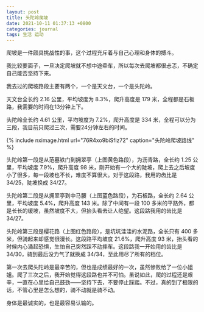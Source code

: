 ```yaml
---
layout: post
title: 头陀岭爬坡
date: 2021-10-11 01:37:13 +0800
categories: journal
tags: 生活 运动
---
```


爬坡是一件颇具挑战性的事，这个过程充斥着与自己心理和身体的搏斗。

我比较要面子，一旦决定爬坡就不想中途牵车，所以每次去爬坡都很忐忑，不确定自己能否坚持下来。

我去过的爬坡路段主要有两个，一个是天文台，一个是头陀岭。

天文台全长约 2.16 公里，平均坡度为 8.3%，爬升高度是 179 米，全程都是石板路，我需要的时间在13分钟上下。

头陀岭全长约 4.61 公里，平均坡度为 7.2%，爬升高度是 334 米，全程可以分为三段，我目前只爬过三次，需要24分钟左右的时间。

{% include nximage.html url="76R4xo9biSfiz72" caption="头陀岭爬坡路线" %}

头陀岭第一段是从范墓铁门到拥翠亭（上图黄色路段），为沥青路，全长约 1.25 公里，平均坡度 7.9%，爬升高度 98 米，刚开始有一个大的陡坡，爬上去之后坡度小了很多，每一段坡也不长，难度不算很大。对于这段路，我用的齿比是 34/25，陡坡换成 34/27。

头陀岭第二段是从拥翠亭到中马腰（上图蓝色路段），为石板路，全长约 2.64 公里，平均坡度 5.4%，爬升高度 143 米。除了中间有一段 100 多米的平路外，都是长长的缓坡，虽然坡度不大，但抬头看去让人绝望。这段路我用的齿比是 34/27。

头陀岭第三段是樱花路（上图红色路段），是坑坑洼洼的水泥路，全长只有 400 多米，但骑起来却感觉很漫长。这段路平均坡度 21.6%，爬升高度 93 米，抬头看的时候内心涌起恐惧，生怕自己突然踩不动摔车。这段路我一开始用的齿比是 34/30，骑到最后没力气了就换成 34/34，至此用尽了所有的档位。

第一次去爬头陀岭是最辛苦的，但也是成绩最好的一次，虽然惨败给了一位小姐姐。爬了三次之后，我开始觉得这段路也并不可怕。虽说如此，爬的过程还是艰辛，一直在心里给自己鼓劲——坚持下去，不要停止踩踏。不过，真的到了极限的话，不管心里是怎么想的，骑不动就是骑不动。

身体是最诚实的，也是最容易认输的。
 